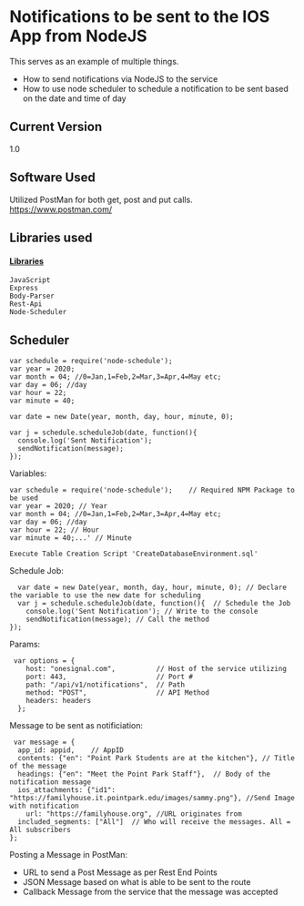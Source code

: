 # Notifications to be sent to the IOS App from NodeJS
This serves as an example of multiple things.
- How to send notifications via NodeJS to the service
- How to use node scheduler to schedule a notification to be sent based on the date and time of day

## Current Version
1.0

## Software Used
Utilized PostMan for both get, post and put calls.
https://www.postman.com/

## Libraries used

#### [Libraries](https://www.npmjs.com/)
```
JavaScript
Express
Body-Parser
Rest-Api
Node-Scheduler
```
## Scheduler
```
var schedule = require('node-schedule');
var year = 2020;
var month = 04; //0=Jan,1=Feb,2=Mar,3=Apr,4=May etc;
var day = 06; //day
var hour = 22;
var minute = 40;

var date = new Date(year, month, day, hour, minute, 0);

var j = schedule.scheduleJob(date, function(){
  console.log('Sent Notification');
  sendNotification(message);
});
```
Variables:

```
var schedule = require('node-schedule');    // Required NPM Package to be used
var year = 2020; // Year
var month = 04; //0=Jan,1=Feb,2=Mar,3=Apr,4=May etc;
var day = 06; //day
var hour = 22; // Hour
var minute = 40;...' // Minute
```
```
Execute Table Creation Script 'CreateDatabaseEnvironment.sql'
```
Schedule Job:
```
  var date = new Date(year, month, day, hour, minute, 0); // Declare the variable to use the new date for scheduling
  var j = schedule.scheduleJob(date, function(){  // Schedule the Job 
    console.log('Sent Notification'); // Write to the console
    sendNotification(message); // Call the method
});
```
Params:
```
 var options = {
    host: "onesignal.com",          // Host of the service utilizing
    port: 443,                      // Port #
    path: "/api/v1/notifications",  // Path
    method: "POST",                 // API Method
    headers: headers
  };
```
Message to be sent as notificiation:
```
 var message = {
  app_id: appid,    // AppID
  contents: {"en": "Point Park Students are at the kitchen"}, // Title of the message
  headings: {"en": "Meet the Point Park Staff"},  // Body of the notification message
  ios_attachments: {"id1": "https://familyhouse.it.pointpark.edu/images/sammy.png"}, //Send Image with notification
	url: "https://familyhouse.org", //URL originates from
  included_segments: ["All"]  // Who will receive the messages. All = All subscribers
};
```
Posting a Message in PostMan:
- URL to send a Post Message as per Rest End Points
- JSON Message based on what is able to be sent to the route
- Callback Message from the service that the message was accepted

